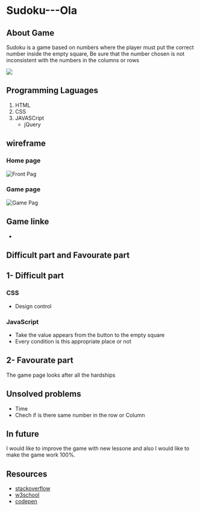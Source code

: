 # Sudoku---Ola
## About Game
Sudoku is a game based on numbers where the player must put the correct number inside the empty square, Be sure that the number chosen is not inconsistent with the numbers in the columns or rows

![](https://gmpuzzles.com/images/blog/GM-Sudoku2.png)

## Programming Laguages
1. HTML
2. CSS
3. JAVASCript
    - jQuery

## wireframe
### Home page
![Front Pag](https://media.git.generalassemb.ly/user/26796/files/d5803f00-658c-11ea-928f-8181955755ca)
### Game page
![Game Pag](https://media.git.generalassemb.ly/user/26796/files/1aa47100-658d-11ea-8ed0-6708d4b676d9)

## Game linke
- [](https://pages.git.generalassemb.ly/OLA13/Sudoku---Ola/.)

## Difficult part and Favourate part
## 1- Difficult part

### CSS
- Design control
### JavaScript
- Take the value appears from the button to the empty square
- Every condition is this appropriate place or not

##  2- Favourate part
The game page looks after all the hardships

## Unsolved problems
- Time
- Chech if is there same number in the row or Column

## In future
I would like to improve the game with new lessone and also I would like to make the game work 100%.

## Resources
- [stackoverflow](https://stackoverflow.com/)
- [w3school](https://www.w3schools.com/js/default.asp)
- [codepen](https://codepen.io/)
